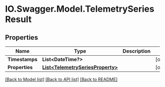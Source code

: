 # IO.Swagger.Model.TelemetrySeriesResult
## Properties

Name | Type | Description | Notes
------------ | ------------- | ------------- | -------------
**Timestamps** | **List&lt;DateTime?&gt;** |  | [optional] 
**Properties** | [**List&lt;TelemetrySeriesProperty&gt;**](TelemetrySeriesProperty.md) |  | [optional] 

[[Back to Model list]](../README.md#documentation-for-models) [[Back to API list]](../README.md#documentation-for-api-endpoints) [[Back to README]](../README.md)

